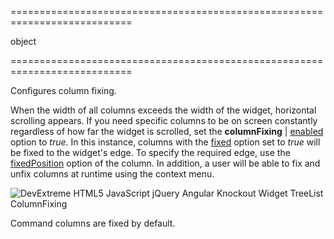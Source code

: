 <!--**
/*-------------------------------------------
    Auto-generated file. Do not modify.
-------------------------------------------

**-->
===========================================================================
<!--type-->object<!--/type-->
===========================================================================

<!--shortDescription-->
Configures column fixing. 
<!--/shortDescription-->

<!--fullDescription-->
When the width of all columns exceeds the width of the widget, horizontal scrolling appears. If you need specific columns to be on screen constantly regardless of how far the widget is scrolled, set the **columnFixing** | [enabled]({basewidgetpath}/Configuration/columnFixing/#enabled) option to *true*. In this instance, columns with the [fixed]({basewidgetpath}/Configuration/columns/#fixed) option set to *true* will be fixed to the widget's edge. To specify the required edge, use the [fixedPosition]({basewidgetpath}/Configuration/columns/#fixedPosition) option of the column. In addition, a user will be able to fix and unfix columns at runtime using the context menu.

![DevExtreme HTML5 JavaScript jQuery Angular Knockout Widget TreeList ColumnFixing](/Content/images/doc/17_1/treelist/visual_elements/column_fixing.png)

Command columns are fixed by default.
<!--/fullDescription-->

<!--handmade-->
<!--/handmade-->